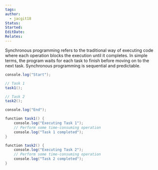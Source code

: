```yaml
---
tags: 
author:
  - jacgit18
Status: 
Started: 
EditDate: 
Relates:
---
```

Synchronous programming refers to the traditional way of executing code where each operation blocks the execution until it completes. In simple terms, the program waits for each task to finish before moving on to the next task. Synchronous programming is sequential and predictable.

```java
console.log("Start");

// Task 1
task1();

// Task 2
task2();

console.log("End");

function task1() {
    console.log("Executing Task 1");
    // Perform some time-consuming operation
    console.log("Task 1 completed");
}

function task2() {
    console.log("Executing Task 2");
    // Perform some time-consuming operation
    console.log("Task 2 completed");
}

```